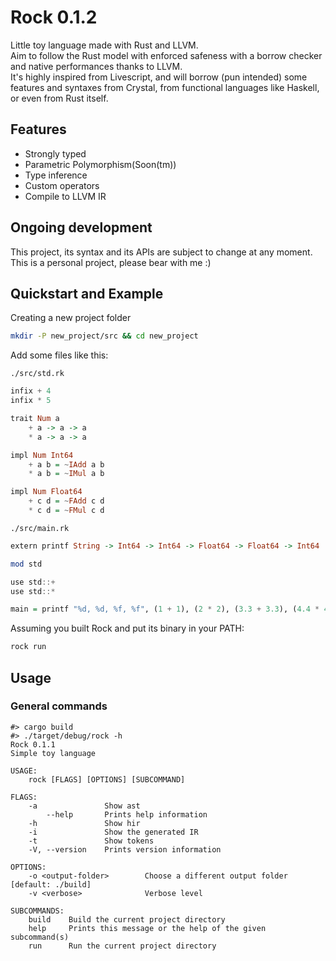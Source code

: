 # Rock 0.1.2

Little toy language made with Rust and LLVM.  
Aim to follow the Rust model with enforced safeness with a borrow checker and native performances thanks to LLVM.  
It's highly inspired from Livescript, and will borrow (pun intended) some features and syntaxes from Crystal, from functional languages like Haskell, or even from Rust itself.

## Features

- Strongly typed
- Parametric Polymorphism(Soon(tm))
- Type inference
- Custom operators
- Compile to LLVM IR

## Ongoing development

This project, its syntax and its APIs are subject to change at any moment. This is a personal project, please bear with me :)

## Quickstart and Example

Creating a new project folder

``` sh
mkdir -P new_project/src && cd new_project
```

Add some files like this:

`./src/std.rk`

``` haskell
infix + 4
infix * 5

trait Num a
    + a -> a -> a
    * a -> a -> a

impl Num Int64
    + a b = ~IAdd a b
    * a b = ~IMul a b

impl Num Float64
    + c d = ~FAdd c d
    * c d = ~FMul c d

```

`./src/main.rk`

```haskell
extern printf String -> Int64 -> Int64 -> Float64 -> Float64 -> Int64

mod std

use std::+
use std::*

main = printf "%d, %d, %f, %f", (1 + 1), (2 * 2), (3.3 + 3.3), (4.4 * 4.4)
```

Assuming you built Rock and put its binary in your PATH:

``` sh
rock run
```

## Usage

### General commands

```
#> cargo build
#> ./target/debug/rock -h
Rock 0.1.1
Simple toy language

USAGE:
    rock [FLAGS] [OPTIONS] [SUBCOMMAND]

FLAGS:
    -a               Show ast
        --help       Prints help information
    -h               Show hir
    -i               Show the generated IR
    -t               Show tokens
    -V, --version    Prints version information

OPTIONS:
    -o <output-folder>        Choose a different output folder [default: ./build]
    -v <verbose>              Verbose level

SUBCOMMANDS:
    build    Build the current project directory
    help     Prints this message or the help of the given subcommand(s)
    run      Run the current project directory
```

